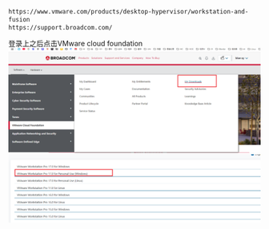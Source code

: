 ```
https://www.vmware.com/products/desktop-hypervisor/workstation-and-fusion
https://support.broadcom.com/
```
登录上之后点击VMware cloud foundation
![image-202410223529593.png](00_sync/ZZ%E7%9E%8E%E5%86%99/%E8%87%AAVMware%E5%85%AC%E5%BC%80%E5%85%8D%E8%B4%B9%E4%B8%8B%E8%BD%BD%E4%B9%8B%E5%90%8E%E6%94%BE%E8%BF%B7%E8%B7%AF%E6%AD%A5%E9%AA%A4/%E8%87%AAVMware%E5%85%AC%E5%BC%80%E5%85%8D%E8%B4%B9%E4%B8%8B%E8%BD%BD%E4%B9%8B%E5%90%8E%E6%94%BE%E8%BF%B7%E8%B7%AF%E6%AD%A5%E9%AA%A4/image-202410223529593.png)
![image-202410223625435.png](00_sync/ZZ%E7%9E%8E%E5%86%99/%E8%87%AAVMware%E5%85%AC%E5%BC%80%E5%85%8D%E8%B4%B9%E4%B8%8B%E8%BD%BD%E4%B9%8B%E5%90%8E%E6%94%BE%E8%BF%B7%E8%B7%AF%E6%AD%A5%E9%AA%A4/%E8%87%AAVMware%E5%85%AC%E5%BC%80%E5%85%8D%E8%B4%B9%E4%B8%8B%E8%BD%BD%E4%B9%8B%E5%90%8E%E6%94%BE%E8%BF%B7%E8%B7%AF%E6%AD%A5%E9%AA%A4/image-202410223625435.png)